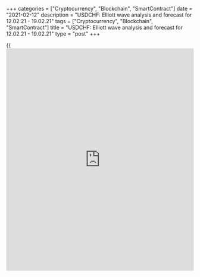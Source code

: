 +++
categories = ["Cryptocurrency", "Blockchain", "SmartContract"]
date = "2021-02-12"
description = "USDCHF: Elliott wave analysis and forecast for 12.02.21 - 19.02.21"
tags = ["Cryptocurrency", "Blockchain", "SmartContract"]
title = "USDCHF: Elliott wave analysis and forecast for 12.02.21 - 19.02.21"
type = "post"
+++

{{<iframe id="large-banner" src="https://www.bounty.group/#slide=23.0" width="100%" height="600" scrolling="no" style="border: 0px solid rgb(216, 221, 230); border-radius: 3px;">}}

2021-02-12

2021-02-12

USDCHF: Elliott wave analysis and forecast for 12.02.21 – 19.02.21Alex
Geuta

 **Main scenario:** consider long positions from corrections above the
level of 0.8816 with a target of 0.9115 – 0.9334.

 **Alternative scenario:** breakout and consolidation below the level of
0.8816 will allow the pair to continue declining to the levels of 0.8700
– 0.8600

 **Analysis:** Presumably, the descending first wave of larger degree
(1) of 5 finished developing on the [daily](https://www.fintecher.org/2020/03/03/forex-trading-daily-strategy/) time frame, with wave 5 of (1)
formed inside. An ascending correction started developing as wave (2) on
the H4 time frame, with wave A of (2) forming inside. On the H1 time
frame, apparently, the third wave of smaller degree iii of А formed, and
wave iv of A is nearing completion. If this assumption is correct, the
pair will continue to rise to 0.9115 – 0.9334. The level of 0.8816 is
critical in this scenario. Its breakout will allow the pair to continue
falling to the levels of 0.8700 – 0.8600

* * *

* * *

## Price chart of USDCHF in real time mode

The content of this article reflects the author’s opinion and does not
necessarily reflect the official position of LiteForex. The material
published on this page is provided for informational purposes only and
should not be considered as the provision of investment advice for the
purposes of Directive 2004/39/EC.

Rate this article:

{{value}}

( {{count}} {{title}} )